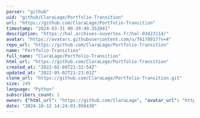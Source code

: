 ```yaml
---
parser: "github"
uid: "github/ClaraLage/Portfolio-Transition"
url: "https://github.com/ClaraLage/Portfolio-Transition"
timestamp: "2024-03-31 00:39:49.352841"
description: "https://hal.archives-ouvertes.fr/hal-03423114/"
avatar: "https://avatars.githubusercontent.com/u/76178917?v=4"
repo_url: "https://github.com/ClaraLage/Portfolio-Transition"
name: "Portfolio-Transition"
full_name: "ClaraLage/Portfolio-Transition"
html_url: "https://github.com/ClaraLage/Portfolio-Transition"
created_at: "2022-02-09T21:32:54Z"
updated_at: "2022-05-02T21:23:01Z"
clone_url: "https://github.com/ClaraLage/Portfolio-Transition.git"
size: 249
language: "Python"
subscribers_count: 1
owner: {"html_url": "https://github.com/ClaraLage", "avatar_url": "https://avatars.githubusercontent.com/u/76178917?v=4", "login": "ClaraLage", "type": "User"}
date: "2024-10-12 14:24:03.956438"
---
```


